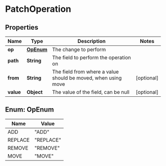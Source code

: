 
# PatchOperation

## Properties
Name | Type | Description | Notes
------------ | ------------- | ------------- | -------------
**op** | [**OpEnum**](#OpEnum) | The change to perform | 
**path** | **String** | The field to perform the operation on | 
**from** | **String** | The field from where a value should be moved, when using move |  [optional]
**value** | **Object** | The value of the field, can be null |  [optional]


<a name="OpEnum"></a>
## Enum: OpEnum
Name | Value
---- | -----
ADD | &quot;ADD&quot;
REPLACE | &quot;REPLACE&quot;
REMOVE | &quot;REMOVE&quot;
MOVE | &quot;MOVE&quot;



